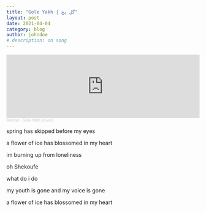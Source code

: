 ```yaml
---
title: "Gole Yakh | گل یخ"
layout: post
date: 2021-04-04
category: blog
author: johndoe
# description: on song
---
```


<iframe width="100%" height="166" scrolling="no" frameborder="no" allow="autoplay" src="https://w.soundcloud.com/player/?url=https%3A//api.soundcloud.com/tracks/1022107663&color=%23ff5500&auto_play=false&hide_related=false&show_comments=true&show_user=true&show_reposts=false&show_teaser=true"></iframe><div style="font-size: 10px; color: #cccccc;line-break: anywhere;word-break: normal;overflow: hidden;white-space: nowrap;text-overflow: ellipsis; font-family: Interstate,Lucida Grande,Lucida Sans Unicode,Lucida Sans,Garuda,Verdana,Tahoma,sans-serif;font-weight: 100;"><a href="https://soundcloud.com/amusicated95" title="Mahyar" target="_blank" style="color: #cccccc; text-decoration: none;">Mahyar</a> · <a href="https://soundcloud.com/amusicated95/gole-yakh-cover" title="Gole Yakh (cover)" target="_blank" style="color: #cccccc; text-decoration: none;">Gole Yakh (cover)</a></div>

spring has skipped before my eyes

a flower of ice has blossomed in my heart

im burning up from loneliness

oh Shekoufe


what do i do

my youth is gone and my voice is gone

a flower of ice has blossomed in my heart